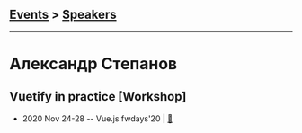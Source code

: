 ## [Events](../README.md) > [Speakers](../speakers.md)
---

# Александр Степанов

## Vuetify in practice [Workshop]
- 2020 Nov 24-28 -- Vue.js fwdays&#39;20  | [:notebook:](https://www.slideshare.net/fwdays/workshop-vuetify-in-practice-alexander-stepanov)  
